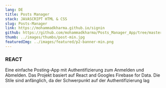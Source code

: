 ```yaml
---
lang: DE
title: Posts Manager
stack: JAVASCRIPT HTML & CSS
slug: Posts-Manager
link: https://mohammadkharma.github.io/signin
github: https://github.com/mohammadkharma/Posts_Manager_App/tree/master/posts-manager
thumb: ../images/thumbs/post-min.jpg
featuredImg: ../images/featured/p2-banner-min.png
---
```


### REACT

Eine einfache Posting-App mit Authentifizierung zum Anmelden und Abmelden. Das Projekt basiert auf React and Googles Firebase for Data. Die Stile sind anfänglich, da der Schwerpunkt auf der Authentifizierung lag
